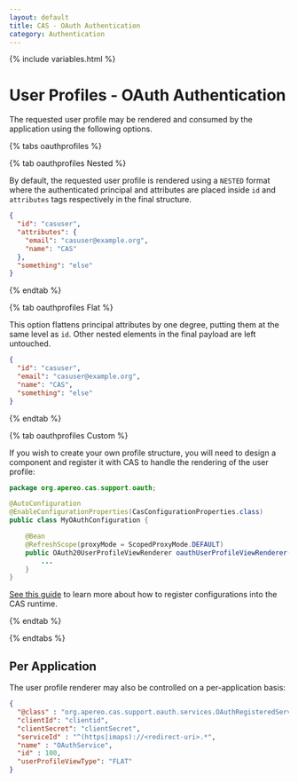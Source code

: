 ```yaml
---
layout: default
title: CAS - OAuth Authentication
category: Authentication
---
```

{% include variables.html %}

# User Profiles - OAuth Authentication

The requested user profile may be rendered and consumed by the application using the following options.
    
{% tabs oauthprofiles %}

{% tab oauthprofiles Nested %}

By default, the requested user profile is rendered using a `NESTED` format where
the authenticated principal and attributes are placed inside `id` and `attributes` tags
respectively in the final structure.

```json
{
  "id": "casuser",
  "attributes": {
    "email": "casuser@example.org",
    "name": "CAS"
  },
  "something": "else"
}
```

{% endtab %}

{% tab oauthprofiles Flat %}

This option flattens principal attributes by one degree, putting them
at the same level as `id`. Other nested elements in the final payload are left untouched.

```json
{
  "id": "casuser",
  "email": "casuser@example.org",
  "name": "CAS",
  "something": "else"
}
```

{% endtab %}

{% tab oauthprofiles Custom %}

If you wish to create your own profile structure, you will need to
design a component and register it with CAS to handle the rendering of the user profile:

```java
package org.apereo.cas.support.oauth;

@AutoConfiguration
@EnableConfigurationProperties(CasConfigurationProperties.class)
public class MyOAuthConfiguration {

    @Bean
    @RefreshScope(proxyMode = ScopedProxyMode.DEFAULT)
    public OAuth20UserProfileViewRenderer oauthUserProfileViewRenderer() {
        ...
    }
}
```

[See this guide](../configuration/Configuration-Management-Extensions.html) to learn more about
how to register configurations into the CAS runtime.

{% endtab %}

{% endtabs %}

## Per Application

The user profile renderer may also be controlled on a per-application basis:

```json
{
  "@class" : "org.apereo.cas.support.oauth.services.OAuthRegisteredService",
  "clientId": "clientid",
  "clientSecret": "clientSecret",
  "serviceId" : "^(https|imaps)://<redirect-uri>.*",
  "name" : "OAuthService",
  "id" : 100,
  "userProfileViewType": "FLAT"
}
```

